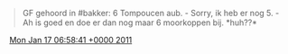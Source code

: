 > GF gehoord in \#bakker: 6 Tompoucen aub\. \- Sorry, ik heb er nog 5\. \- Ah is goed en doe er dan nog maar 6 moorkoppen bij\. \*huh??\*

<img src="../../media/tweet.ico" width="12" /> [Mon Jan 17 06:58:41 +0000 2011](https://twitter.com/DromerDenker/status/26896171167391744)
